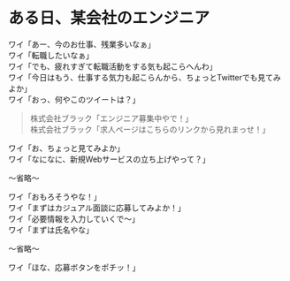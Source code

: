# ある日、某会社のエンジニア

ワイ「あー、今のお仕事、残業多いなぁ」  
ワイ「転職したいなぁ」  
ワイ「でも、疲れすぎて転職活動をする気も起こらへんわ」  
ワイ「今日はもう、仕事する気力も起こらんから、ちょっとTwitterでも見てみよか」  
ワイ「おっ、何やこのツイートは？」

> 株式会社ブラック「エンジニア募集中やで！」  
> 株式会社ブラック「求人ページはこちらのリンクから見れまっせ！」

ワイ「お、ちょっと見てみよか」  
ワイ「なになに、新規Webサービスの立ち上げやって？」  

〜省略〜

ワイ「おもろそうやな！」  
ワイ「まずはカジュアル面談に応募してみよか！」  
ワイ「必要情報を入力していくで〜」  
ワイ「まずは氏名やな」

〜省略〜

ワイ「ほな、応募ボタンをポチッ！」
